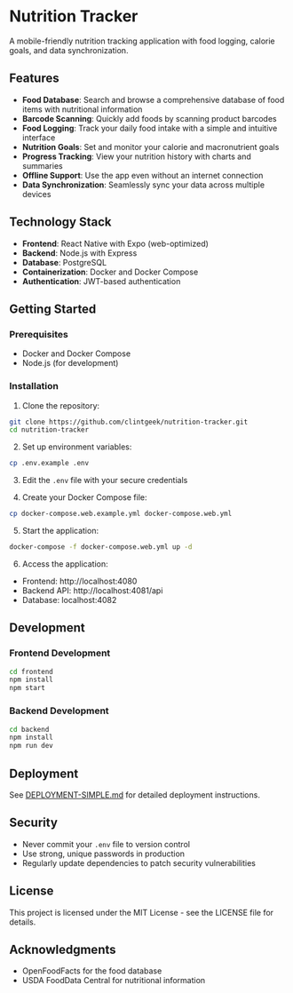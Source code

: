 # Nutrition Tracker

A mobile-friendly nutrition tracking application with food logging, calorie goals, and data synchronization.

## Features

- **Food Database**: Search and browse a comprehensive database of food items with nutritional information
- **Barcode Scanning**: Quickly add foods by scanning product barcodes
- **Food Logging**: Track your daily food intake with a simple and intuitive interface
- **Nutrition Goals**: Set and monitor your calorie and macronutrient goals
- **Progress Tracking**: View your nutrition history with charts and summaries
- **Offline Support**: Use the app even without an internet connection
- **Data Synchronization**: Seamlessly sync your data across multiple devices

## Technology Stack

- **Frontend**: React Native with Expo (web-optimized)
- **Backend**: Node.js with Express
- **Database**: PostgreSQL
- **Containerization**: Docker and Docker Compose
- **Authentication**: JWT-based authentication

## Getting Started

### Prerequisites

- Docker and Docker Compose
- Node.js (for development)

### Installation

1. Clone the repository:
```bash
git clone https://github.com/clintgeek/nutrition-tracker.git
cd nutrition-tracker
```

2. Set up environment variables:
```bash
cp .env.example .env
```

3. Edit the `.env` file with your secure credentials

4. Create your Docker Compose file:
```bash
cp docker-compose.web.example.yml docker-compose.web.yml
```

5. Start the application:
```bash
docker-compose -f docker-compose.web.yml up -d
```

6. Access the application:
- Frontend: http://localhost:4080
- Backend API: http://localhost:4081/api
- Database: localhost:4082

## Development

### Frontend Development

```bash
cd frontend
npm install
npm start
```

### Backend Development

```bash
cd backend
npm install
npm run dev
```

## Deployment

See [DEPLOYMENT-SIMPLE.md](DEPLOYMENT-SIMPLE.md) for detailed deployment instructions.

## Security

- Never commit your `.env` file to version control
- Use strong, unique passwords in production
- Regularly update dependencies to patch security vulnerabilities

## License

This project is licensed under the MIT License - see the LICENSE file for details.

## Acknowledgments

- OpenFoodFacts for the food database
- USDA FoodData Central for nutritional information
